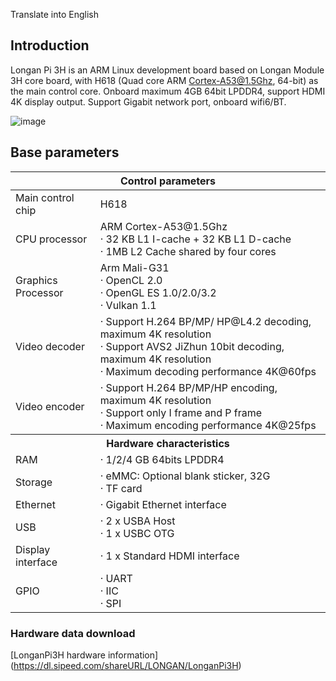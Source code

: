 Translate into English
## Introduction
Longan Pi 3H is an ARM Linux development board based on Longan Module 3H core board, with H618 (Quad core ARM Cortex-A53@1.5Ghz, 64-bit) as the main control core. Onboard maximum 4GB 64bit LPDDR4, support HDMI 4K display output. Support Gigabit network port, onboard wifi6/BT.

![image](https://github.com/YuzukiHD/SyterKit/assets/12003087/00e66a0f-f671-4d79-bf68-acabed8c4ddc)


## Base parameters

<table>
<thead>
<tr>
<th colspan=2> Control parameters </th>
</tr>
</thead>
<tbody>
<tr>
<td> Main control chip </td>
<td>H618</td>
</tr>
<tr>
<td>CPU processor </td>
<td>ARM Cortex-A53@1.5Ghz <br>· 32 KB L1 I-cache + 32 KB L1 D-cache <br>· 1MB L2 Cache shared by four cores </td>
</tr>
<tr>
<td> Graphics Processor </td>
<td>Arm Mali-G31 <br>· OpenCL 2.0<br>· OpenGL ES 1.0/2.0/3.2<br>· Vulkan 1.1</td>
</tr>
<tr>
<td> Video decoder </td>
<td>· Support H.264 BP/MP/ HP@L4.2 decoding, maximum 4K resolution <br>· Support AVS2 JiZhun 10bit decoding, maximum 4K resolution <br>· Maximum decoding performance 4K@60fps </td>
</tr>
<tr>
<td> Video encoder </td>
<td>· Support H.264 BP/MP/HP encoding, maximum 4K resolution <br>· Support only I frame and P frame <br>· Maximum encoding performance 4K@25fps </td>
</tr>
<tr>
<th colspan=2> Hardware characteristics </th>
</tr>
<tr>
<td>RAM</td>
<td>· 1/2/4 GB 64bits LPDDR4<br></td>
</tr>
<tr>
<td> Storage </td>
<td>· eMMC: Optional blank sticker, 32G<br>· TF card </td>
</tr>
<tr>
<td> Ethernet </td>
<td>· Gigabit Ethernet interface </td>
</tr>
<tr>
<td>USB</td>
<td>· 2 x USBA Host <br>· 1 x USBC OTG</td>
</tr>
<tr>
<td> Display interface </td>
<td>· 1 x Standard HDMI interface </td>
</tr>
<tr>
<td>GPIO</td>
<td>· UART<br>· IIC<br>· SPI</td>
</tr>
</tbody>
</table>

### Hardware data download

[LonganPi3H hardware information] (https://dl.sipeed.com/shareURL/LONGAN/LonganPi3H)
